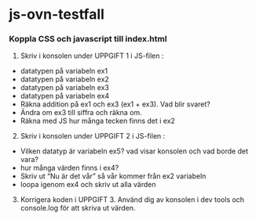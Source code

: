# js-ovn-testfall

 ### Koppla CSS och javascript till index.html


1. Skriv i konsolen under UPPGIFT 1 i JS-filen :
  - datatypen på variabeln ex1
  - datatypen på variabeln ex2
  - datatypen på variabeln ex3
  - datatypen på variabeln ex4
  - Räkna addition på ex1 och ex3 (ex1 + ex3). Vad blir svaret?
  - Ändra om ex3 till siffra och räkna om.
  - Räkna med JS hur många tecken finns det i ex2
2. Skriv i konsolen under UPPGIFT 2 i JS-filen :
  - Vilken datatyp är variabeln ex5? vad visar konsolen och vad borde det vara?
  - hur många värden finns i ex4?
  - Skriv ut “Nu är det vår” så vår kommer från ex2 variabeln
  - loopa igenom ex4 och skriv ut alla värden
3. Korrigera koden i UPPGIFT 3. Använd dig av konsolen i dev tools och console.log för att skriva ut värden.
